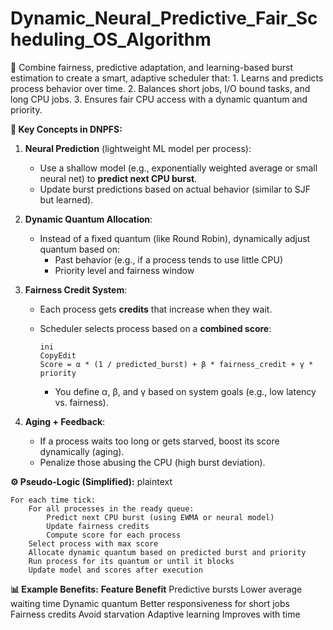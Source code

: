 # Dynamic_Neural_Predictive_Fair_Scheduling_OS_Algorithm
🎯 Combine fairness, predictive adaptation, and learning-based burst estimation to create a smart, adaptive scheduler that: 1. Learns and predicts process behavior over time.  2. Balances short jobs, I/O bound tasks, and long CPU jobs. 3. Ensures fair CPU access with a dynamic quantum and priority.

**🧠 Key Concepts in DNPFS:**

1. **Neural Prediction** (lightweight ML model per process):
    - Use a shallow model (e.g., exponentially weighted average or small neural net) to **predict next CPU burst**.
    - Update burst predictions based on actual behavior (similar to SJF but learned).
2. **Dynamic Quantum Allocation**:
    - Instead of a fixed quantum (like Round Robin), dynamically adjust quantum based on:
        - Past behavior (e.g., if a process tends to use little CPU)
        - Priority level and fairness window
3. **Fairness Credit System**:
    - Each process gets **credits** that increase when they wait.
    - Scheduler selects process based on a **combined score**:
        
        ```
        ini
        CopyEdit
        Score = α * (1 / predicted_burst) + β * fairness_credit + γ * priority
        ```
        
        - You define α, β, and γ based on system goals (e.g., low latency vs. fairness).
          
4. **Aging + Feedback**:
    - If a process waits too long or gets starved, boost its score dynamically (aging).
    - Penalize those abusing the CPU (high burst deviation).


**⚙️ Pseudo-Logic (Simplified):**
plaintext
```
For each time tick:
    For all processes in the ready queue:
        Predict next CPU burst (using EWMA or neural model)
        Update fairness credits
        Compute score for each process
    Select process with max score
    Allocate dynamic quantum based on predicted burst and priority
    Run process for its quantum or until it blocks
    Update model and scores after execution
```


**📊 Example Benefits:**
**Feature	Benefit**
Predictive bursts	  Lower average waiting time
Dynamic quantum	      Better responsiveness for short jobs
Fairness credits	  Avoid starvation
Adaptive learning	  Improves with time
